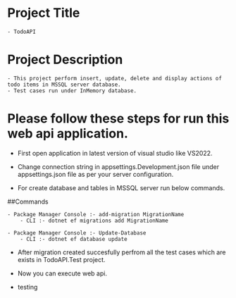 ﻿# Project Title
	- TodoAPI

# Project Description
	- This project perform insert, update, delete and display actions of todo items in MSSQL server database.
	- Test cases run under InMemory database.

# Please follow these steps for run this web api application.

- First open application in latest version of visual studio like VS2022.

- Change connection string in appsettings.Development.json file under appsettings.json file as per your server configuration.

- For create database and tables in MSSQL server run below commands.
	
##Commands

	- Package Manager Console :- add-migration MigrationName
		- CLI :- dotnet ef migrations add MigrationName
	
	- Package Manager Console :- Update-Database
		- CLI :- dotnet ef database update


- After migration created succesfully perfrom all the test cases which are exists in TodoAPI.Test project.

- Now you can execute web api.

- testing
